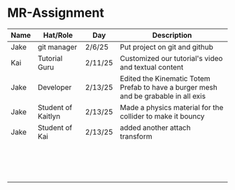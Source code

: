 # MR-Assignment
| Name     | Hat/Role | Day    | Description |
| -------- | -------  | ------ | ----------- |
|       Jake   |     git manager     |  2/6/25      |      Put project on git and github       |
|      Kai     | Tutorial Guru         |  2/11/25      |    Customized our tutorial's video and textual content         |
|      Jake    |     Developer     |    2/13/25    |      Edited the Kinematic Totem Prefab to have a burger mesh and be grabable in all exis       |
|     Jake     |     Student of Kaitlyn     |    2/13/25    |      Made a physics material for the collider to make it bouncy       |
|     Jake     |     Student of Kai     |    2/13/25    |       added another attach transform      |
|          |          |        |             |
|          |          |        |             |
|          |          |        |             |
|          |          |        |             |
|          |          |        |             |
|          |          |        |             |
|          |          |        |             |
|          |          |        |             |
|          |          |        |             |
|          |          |        |             |
|          |          |        |             |
|          |          |        |             |
|          |          |        |             |
|          |          |        |             |
|          |          |        |             |
